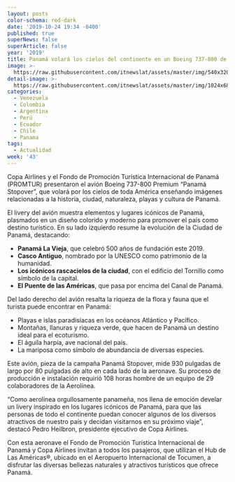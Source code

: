 ```yaml
---
layout: posts
color-schema: red-dark
date: '2019-10-24 19:34 -0400'
published: true
superNews: false
superArticle: false
year: '2019'
title: Panamá volará los cielos del continente en un Boeing 737-800 de Copa Airlines
image: >-
  https://raw.githubusercontent.com/itnewslat/assets/master/img/540x320/Boeing-Copa-p.jpg
detail-image: >-
  https://raw.githubusercontent.com/itnewslat/assets/master/img/1024x680/Boeing-Copa-g.jpg
categories:
  - Venezuela
  - Colombia
  - Argentina
  - Perú
  - Ecuador
  - Chile
  - Panama
tags:
  - Actualidad
week: '43'
---
```

Copa Airlines y el Fondo de Promoción Turística Internacional de Panamá (PROMTUR) presentaron el avión Boeing 737-800 Premium “Panamá Stopover”, que volará por los cielos de toda América enseñando imágenes relacionadas a la historia, ciudad, naturaleza, playas y cultura de Panamá.

El livery del avión muestra elementos y lugares icónicos de Panamá, plasmados en un diseño colorido y moderno para promover el país como destino turístico. En su lado izquierdo resume la evolución de la Ciudad de Panamá, destacando: 

- **Panamá La Vieja**, que celebró 500 años de fundación este 2019.
- **Casco Antiguo**, nombrado por la UNESCO como patrimonio de la humanidad.
- **Los icónicos rascacielos de la ciudad**, con el edificio del Tornillo como símbolo de la capital.
- **El Puente de las Américas**, que pasa por encima del Canal de Panamá.

Del lado derecho del avión resalta la riqueza de la flora y fauna que el turista puede encontrar en Panamá:

- Playas e islas paradisíacas en los océanos Atlántico y Pacífico. 
- Montañas, llanuras y riqueza verde, que hacen de Panamá un destino ideal para el ecoturismo.
- El águila harpía, ave nacional del país.
- La mariposa como símbolo de abundancia de diversas especies.

Este avión, pieza de la campaña Panamá Stopover, mide 930 pulgadas de largo por 80 pulgadas de alto en cada lado de la aeronave. Su proceso de producción e instalación requirió 108 horas hombre de un equipo de 29 colaboradores de la Aerolínea.

“Como aerolínea orgullosamente panameña, nos llena de emoción develar un livery inspirado en los lugares icónicos de Panamá, para que las personas de todo el continente puedan conocer algunos de los diversos atractivos de nuestro país y decidan visitarnos en su próximo viaje”, destacó Pedro Heilbron, presidente ejecutivo de Copa Airlines.

Con esta aeronave el Fondo de Promoción Turística Internacional de Panamá y Copa Airlines invitan a todos los pasajeros, que utilizan el Hub de Las Américas®, ubicado en el Aeropuerto Internacional de Tocumen, a disfrutar las diversas bellezas naturales y atractivos turísticos que ofrece Panamá.
